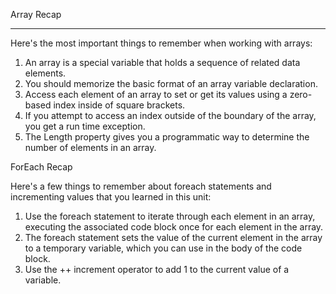 Array Recap
*******
Here's the most important things to remember when working with arrays:

   1.  An array is a special variable that holds a sequence of related data elements.
   2.  You should memorize the basic format of an array variable declaration.
   3.  Access each element of an array to set or get its values using a zero-based index   inside of square brackets.
   4. If you attempt to access an index outside of the boundary of the array, you get a run time exception.
   5. The Length property gives you a programmatic way to determine the number of elements in an array.

ForEach Recap

Here's a few things to remember about foreach statements and incrementing values that you learned in this unit:

   1.  Use the foreach statement to iterate through each element in an array, executing the associated code block once for each element in the array.
   2. The foreach statement sets the value of the current element in the array to a temporary variable, which you can use in the body of the code block.
   3. Use the ++ increment operator to add 1 to the current value of a variable.
